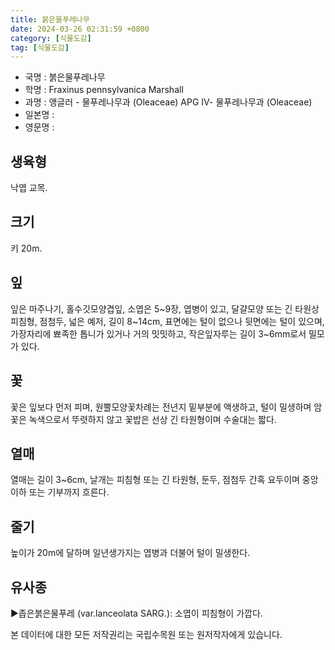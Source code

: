 ```yaml
---
title: 붉은물푸레나무
date: 2024-03-26 02:31:59 +0800
category: [식물도감]
tag: [식물도감]
---
```




- 국명 : 붉은물푸레나무
- 학명 : Fraxinus pennsylvanica Marshall
- 과명 : 앵글러 - 물푸레나무과 (Oleaceae) APG Ⅳ- 물푸레나무과 (Oleaceae)
- 일본명 : 
- 영문명 : 


## 생육형
낙엽 교목.
## 크기
키 20m.
## 잎
잎은 마주나기, 홀수깃모양겹잎, 소엽은 5~9장, 엽병이 있고, 달걀모양 또는 긴 타원상 피침형, 점첨두, 넓은 예저, 길이 8~14cm, 표면에는 털이 없으나 뒷면에는 털이 있으며, 가장자리에 뾰족한 톱니가 있거나 거의 밋밋하고, 작은잎자루는 길이 3~6mm로서 밀모가 있다.
## 꽃
꽃은 잎보다 먼저 피며, 원뿔모양꽃차례는 전년지 밑부분에 액생하고, 털이 밀생하며 암꽃은 녹색으로서 뚜렷하지 않고 꽃밥은 선상 긴 타원형이며 수술대는 짧다.
## 열매
열매는 길이 3~6cm, 날개는 피침형 또는 긴 타원형, 둔두, 점첨두 간혹 요두이며 중앙 이하 또는 기부까지 흐른다.
## 줄기
높이가 20m에 달하며 일년생가지는 엽병과 더불어 털이 밀생한다.
## 유사종
▶좁은붉은물푸레 (var.lanceolata SARG.): 소엽이 피침형이 가깝다.






본 데이터에 대한 모든 저작권리는 국립수목원 또는 원저작자에게 있습니다.
